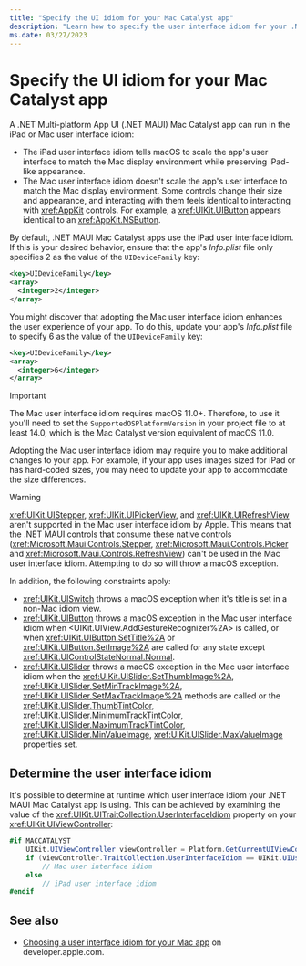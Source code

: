 ```yaml
---
title: "Specify the UI idiom for your Mac Catalyst app"
description: "Learn how to specify the user interface idiom for your .NET MAUI Mac Catalyst app."
ms.date: 03/27/2023
---
```


# Specify the UI idiom for your Mac Catalyst app

A .NET Multi-platform App UI (.NET MAUI) Mac Catalyst app can run in the iPad or Mac user interface idiom:

- The iPad user interface idiom tells macOS to scale the app's user interface to match the Mac display environment while preserving iPad-like appearance.
- The Mac user interface idiom doesn't scale the app's user interface to match the Mac display environment. Some controls change their size and appearance, and interacting with them feels identical to interacting with <xref:AppKit> controls. For example, a <xref:UIKit.UIButton> appears identical to an <xref:AppKit.NSButton>.

By default, .NET MAUI Mac Catalyst apps use the iPad user interface idiom. If this is your desired behavior, ensure that the app's *Info.plist* file only specifies 2 as the value of the `UIDeviceFamily` key:

```xml
<key>UIDeviceFamily</key>
<array>
  <integer>2</integer>
</array>
```

You might discover that adopting the Mac user interface idiom enhances the user experience of your app. To do this, update your app's *Info.plist* file to specify 6 as the value of the `UIDeviceFamily` key:

```xml
<key>UIDeviceFamily</key>
<array>
  <integer>6</integer>
</array>
```

> [!IMPORTANT]
> The Mac user interface idiom requires macOS 11.0+. Therefore, to use it you'll need to set the `SupportedOSPlatformVersion` in your project file to at least 14.0, which is the Mac Catalyst version equivalent of macOS 11.0.

Adopting the Mac user interface idiom may require you to make additional changes to your app. For example, if your app uses images sized for iPad or has hard-coded sizes, you may need to update your app to accommodate the size differences.

> [!WARNING]
> <xref:UIKit.UIStepper>, <xref:UIKit.UIPickerView>, and <xref:UIKit.UIRefreshView> aren't supported in the Mac user interface idiom by Apple. This means that the .NET MAUI controls that consume these native controls (<xref:Microsoft.Maui.Controls.Stepper>, <xref:Microsoft.Maui.Controls.Picker> and <xref:Microsoft.Maui.Controls.RefreshView>) can't be used in the Mac user interface idiom. Attempting to do so will throw a macOS exception.
>
> In addition, the following constraints apply:
>
> - <xref:UIKit.UISwitch> throws a macOS exception when it's title is set in a non-Mac idiom view.
> - <xref:UIKit.UIButton> throws a macOS exception in the Mac user interface idiom when <UIKit.UIView.AddGestureRecognizer%2A> is called, or when <xref:UIKit.UIButton.SetTitle%2A> or <xref:UIKit.UIButton.SetImage%2A> are called for any state except <xref:UIKit.UIControlStateNormal.Normal>.
> - <xref:UIKit.UISlider> throws a macOS exception in the Mac user interface idiom when the <xref:UIKit.UISlider.SetThumbImage%2A>, <xref:UIKit.UISlider.SetMinTrackImage%2A>, <xref:UIKit.UISlider.SetMaxTrackImage%2A> methods are called or the <xref:UIKit.UISlider.ThumbTintColor>, <xref:UIKit.UISlider.MinimumTrackTintColor>, <xref:UIKit.UISlider.MaximumTrackTintColor>, <xref:UIKit.UISlider.MinValueImage>, <xref:UIKit.UISlider.MaxValueImage> properties set.

## Determine the user interface idiom

It's possible to determine at runtime which user interface idiom your .NET MAUI Mac Catalyst app is using. This can be achieved by examining the value of the <xref:UIKit.UITraitCollection.UserInterfaceIdiom> property on your <xref:UIKit.UIViewController>:

```csharp
#if MACCATALYST
    UIKit.UIViewController viewController = Platform.GetCurrentUIViewController();
    if (viewController.TraitCollection.UserInterfaceIdiom == UIKit.UIUserInterfaceIdiom.Mac)
        // Mac user interface idiom
    else
        // iPad user interface idiom
#endif
```

## See also

- [Choosing a user interface idiom for your Mac app](https://developer.apple.com/documentation/uikit/mac_catalyst/choosing_a_user_interface_idiom_for_your_mac_app?language=objc) on developer.apple.com.

